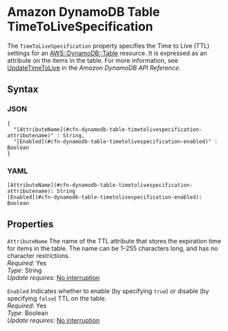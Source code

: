 # Amazon DynamoDB Table TimeToLiveSpecification<a name="aws-properties-dynamodb-table-timetolivespecification"></a>

The `TimeToLiveSpecification` property specifies the Time to Live \(TTL\) settings for an [AWS::DynamoDB::Table](aws-resource-dynamodb-table.md) resource\. It is expressed as an attribute on the items in the table\. For more information, see [UpdateTimeToLive](https://docs.aws.amazon.com//amazondynamodb/latest/APIReference/API_UpdateTimeToLive.html) in the *Amazon DynamoDB API Reference*\.

## Syntax<a name="w2922ab1c21c10c93c14c63b5"></a>

### JSON<a name="aws-properties-dynamodb-table-timetolivespecification-syntax.json"></a>

```
{
  "[AttributeName](#cfn-dynamodb-table-timetolivespecification-attributename)" : String,
  "[Enabled](#cfn-dynamodb-table-timetolivespecification-enabled)" : Boolean
}
```

### YAML<a name="aws-properties-dynamodb-table-timetolivespecification-syntax.yaml"></a>

```
[AttributeName](#cfn-dynamodb-table-timetolivespecification-attributename): String
[Enabled](#cfn-dynamodb-table-timetolivespecification-enabled): Boolean
```

## Properties<a name="w2922ab1c21c10c93c14c63b7"></a>

`AttributeName`  <a name="cfn-dynamodb-table-timetolivespecification-attributename"></a>
The name of the TTL attribute that stores the expiration time for items in the table\. The name can be 1–255 characters long, and has no character restrictions\.  
*Required*: Yes  
*Type*: String  
*Update requires*: [No interruption](using-cfn-updating-stacks-update-behaviors.md#update-no-interrupt)

`Enabled`  <a name="cfn-dynamodb-table-timetolivespecification-enabled"></a>
Indicates whether to enable \(by specifying `true`\) or disable \(by specifying `false`\) TTL on the table\.  
*Required*: Yes  
*Type*: Boolean  
*Update requires*: [No interruption](using-cfn-updating-stacks-update-behaviors.md#update-no-interrupt)